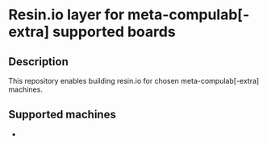 # Resin.io layer for meta-compulab[-extra] supported boards

## Description
This repository enables building resin.io for chosen meta-compulab[-extra] machines.

## Supported machines
* 
